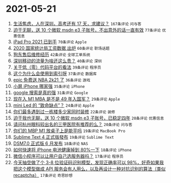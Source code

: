 # 2021-05-21

1. [生活焦虑，人在深圳，高考还有 17 天，求建议？](https://www.v2ex.com/t/778291) `167条评论` `问与答`
1. [迫于无聊，送 10 个微软 msdn e3 子账号，不出意外的话一直有效](https://www.v2ex.com/t/778274) `77条评论` `优惠信息`
1. [iPad Pro 2021 已到手](https://www.v2ex.com/t/778271) `70条评论` `Apple`
1. [2020 国家统计局工资数据 出炉](https://www.v2ex.com/t/778270) `60条评论` `职场话题`
1. [狗东售后维修经历](https://www.v2ex.com/t/778343) `42条评论` `全球工单系统`
1. [深圳移动的流量为啥还这么贵？](https://www.v2ex.com/t/778265) `40条评论` `深圳`
1. [关于低（零）代码平台的看法](https://www.v2ex.com/t/778356) `39条评论` `程序员`
1. [这个为什么会使用到索引呀](https://www.v2ex.com/t/778366) `37条评论` `数据库`
1. [epic 免费送 NBA 2k21 了](https://www.v2ex.com/t/778264) `36条评论` `游戏`
1. [小屏 iPhone 哪家强](https://www.v2ex.com/t/778353) `35条评论` `iPhone`
1. [google 搜索是真的强](https://www.v2ex.com/t/778423) `31条评论` `Google`
1. [现在入 M1 MBA 是不是 49 年入国军？](https://www.v2ex.com/t/778414) `29条评论` `Apple`
1. [mini Led 的 “致命缺点”？](https://www.v2ex.com/t/778453) `24条评论` `Apple`
1. [你们最多遇到过一栋楼多少家同时装修](https://www.v2ex.com/t/778269) `22条评论` `装修`
1. [迫于我也无聊，送 10 个微软 msdn e3 子账号，已稳定四年](https://www.v2ex.com/t/778305) `20条评论` `优惠信息`
1. [请问杭州眼科较出名的三甲医院有推荐的么？](https://www.v2ex.com/t/778284) `20条评论` `问与答`
1. [你们的 MBP M1 放桌子上是能平吗](https://www.v2ex.com/t/778431) `19条评论` `MacBook Pro`
1. [Sublime Text 4 正式版發布](https://www.v2ex.com/t/778336) `19条评论` `Sublime Text`
1. [DSM7.0 正式版 6 月发布](https://www.v2ex.com/t/778379) `18条评论` `NAS`
1. [如何快速将 iPhone 电池健康掉到 80%一下](https://www.v2ex.com/t/778359) `18条评论` `iPhone`
1. [微信小程序可以让用户自己选服务器吗？](https://www.v2ex.com/t/778410) `17条评论` `程序员`
1. [今天抽空做了个 3-8 位验证码识别模型，发现正确率可以 98%，好奇如果我把这个模型做成 API 服务会有人用么，以及再设计一种对抗识别的算法（类似 recaptcha）](https://www.v2ex.com/t/778373) `17条评论` `奇思妙想`
